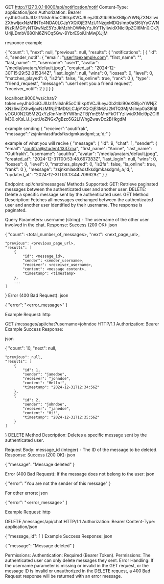 


GET http://127.0.0.1:8000/api/notification/notif
Content-Type: application/json
Authorization: Bearer eyJhbGciOiJIUzI1NiIsInR5cCI6IkpXVCJ9.eyJ0b2tlbl90eXBlIjoiYWNjZXNzIiwiZXhwIjoxNzM1NTc4NDA0LCJpYXQiOjE3MzU1NzgxMDQsImp0aSI6IjYyOWNiNzRjMGYyNTQwNzE5YzJkMzhhOWMyYzJhYTIyIiwidXNlcl9pZCI6Mn0.Ck7jU4jLDmbV68Ohl6ZNOq5Gw-9YbrE9oiUhMwjXJjM

responce example

{
  "count": 1,
  "next": null,
  "previous": null,
  "results": {
    "notifications": [
      {
        "id": 4,
        "sender_notif": {
          "email": "user1@example.com",
          "first_name": "",
          "last_name": "",
          "username": "user1",
          "avatar": "/media/avatars/default.jpeg",
          "created_at": "2024-12-30T15:29:52.015344Z",
          "last_login": null,
          "wins": 0,
          "losses": 0,
          "level": 0,
          "matches_played": 0,
          "is2fa": false,
          "is_online": true,
          "rank": 0
        },
        "type": "friend_request",
        "message": "user1 sent you a friend request",
        "receiver_notif": 2
      }
    ]
  }
}


localhost:8000/ws/chat/?token=eyJhbGciOiJIUzI1NiIsInR5cCI6IkpXVCJ9.eyJ0b2tlbl90eXBlIjoiYWNjZXNzIiwiZXhwIjoxNzM1NjE1MDIzLCJpYXQiOjE3MzU2MTQ3MjMsImp0aSI6IjIyOGU0N2Q5M2QxYzRmNmI5YWRmZTBjYmE5MmFkOTYzIiwidXNlcl9pZCI6M30.oKsLIJ_jxutUoZNGx7gBzc6G2LIWhgZwavDc2BHkgdM

example sending
{
    "receiver":"aoutifrak",
    "message":"zsjnkmlasdfadsfksdgmkasdgml;;a;'d;"
}

example of what you will recive
{
    "message": {
        "id": 9,
        "chat": 1,
        "sender": {
            "email": "aoutifra@student.1337.ma",
            "first_name": "Amine",
            "last_name": "Outifrakh",
            "username": "aoutifra",
            "avatar": "/media/avatars/default.jpeg",
            "created_at": "2024-12-31T00:53:48.697383Z",
            "last_login": null,
            "wins": 0,
            "losses": 0,
            "level": 0,
            "matches_played": 0,
            "is2fa": false,
            "is_online": true,
            "rank": 0
        },
        "message": "zsjnkmlasdfadsfksdgmkasdgml;;a;'d;",
        "updated_at": "2024-12-31T03:13:44.709629Z"
    }
}





Endpoint: api/chat/messages/
Methods Supported:
GET: Retrieve paginated messages between the authenticated user and another user.
DELETE: Delete a specific message sent by the authenticated user.
GET Method
Description:
Fetches all messages exchanged between the authenticated user and another user identified by their username. The response is paginated.

Query Parameters:
username (string) - The username of the other user involved in the chat.
Response:
Success (200 OK):
json

{
    "count": <total_number_of_messages>,
    "next": <next_page_url>,

    "previous": <previous_page_url>,
    "results": [
        {
            "id": <message_id>,
            "sender": <sender_username>,
            "receiver": <receiver_username>,
            "content": <message_content>,
            "timestamp": <timestamp>
        },
        ...
    ]
}
Error (400 Bad Request):
json

{
    "error": "<error_message>"
}

Example Request:
http

GET /messages/api/chat?username=johndoe HTTP/1.1
Authorization: Bearer <token>
Example Success Response:

json

{
    "count": 10,
    "next": null,

    "previous": null,
    "results": [
        {
            "id": 1,
            "sender": "janedoe",
            "receiver": "johndoe",
            "content": "Hello!",
            "timestamp": "2024-12-31T12:34:56Z"
        },
        {
            "id": 2,
            "sender": "johndoe",
            "receiver": "janedoe",
            "content": "Hi!",
            "timestamp": "2024-12-31T12:35:56Z"
        }
    ]
}
DELETE Method
Description:
Deletes a specific message sent by the authenticated user.

Request Body:
message_id (integer) - The ID of the message to be deleted.
Response:
Success (200 OK):
json

{
    "message": "Message deleted"
}

Error (400 Bad Request):
If the message does not belong to the user:
json

{
    "error": "You are not the sender of this message"
}

For other errors:
json

{
    "error": "<error_message>"
}

Example Request:
http

DELETE /messages/api/chat HTTP/1.1
Authorization: Bearer <token>
Content-Type: application/json


{
    "message_id": 1
}
Example Success Response:
json

{
    "message": "Message deleted"
}

Permissions:
Authentication: Required (Bearer Token).
Permissions: The authenticated user can only delete messages they sent.
Error Handling:
If the username parameter is missing or invalid in the GET request, or the message ID is invalid or unauthorized in the DELETE request, a 400 Bad Request response will be returned with an error message.







